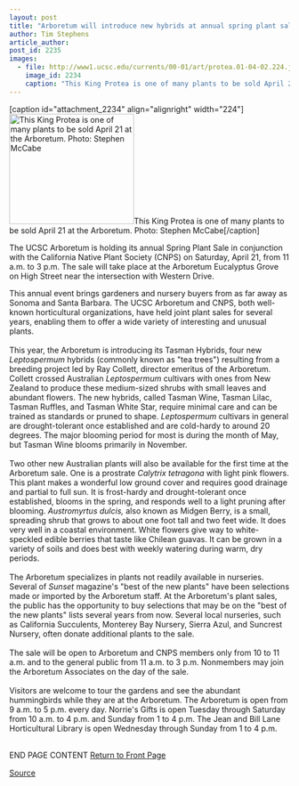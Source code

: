 ```yaml
---
layout: post
title: "Arboretum will introduce new hybrids at annual spring plant sale"
author: Tim Stephens
article_author: 
post_id: 2235
images:
  - file: http://www1.ucsc.edu/currents/00-01/art/protea.01-04-02.224.jpg
    image_id: 2234
    caption: "This King Protea is one of many plants to be sold April 21 at the Arboretum. Photo: Stephen McCabe"
---
```


[caption id="attachment_2234" align="alignright" width="224"]<a href="http://dev-ucsc-news.pantheonsite.io/wp-content/uploads/2001/04/protea.01-04-02.224.jpg"><img class="size-full wp-image-2234" src="http://dev-ucsc-news.pantheonsite.io/wp-content/uploads/2001/04/protea.01-04-02.224.jpg" alt="This King Protea is one of many plants to be sold April 21 at the Arboretum. Photo: Stephen McCabe" width="224" height="198" /></a>This King Protea is one of many plants to be sold April 21 at the Arboretum. Photo: Stephen McCabe[/caption]
<p>
  The UCSC Arboretum is holding its annual Spring Plant Sale in conjunction with the California Native Plant Society (CNPS) on Saturday, April 21, from 11 a.m. to 3 p.m. The sale will take place at the Arboretum Eucalyptus Grove on High Street near the intersection with Western Drive.
</p>This annual event brings gardeners and nursery buyers from as far away as Sonoma and Santa Barbara. The UCSC Arboretum and CNPS, both well-known horticultural organizations, have held joint plant sales for several years, enabling them to offer a wide variety of interesting and unusual plants.<br>
<br>
This year, the Arboretum is introducing its Tasman Hybrids, four new <i>Leptospermum</i> hybrids (commonly known as "tea trees") resulting from a breeding project led by Ray Collett, director emeritus of the Arboretum. Collett crossed Australian <i>Leptospermum</i> cultivars with ones from New Zealand to produce these medium-sized shrubs with small leaves and abundant flowers. The new hybrids, called Tasman Wine, Tasman Lilac, Tasman Ruffles, and Tasman White Star, require minimal care and can be trained as standards or pruned to shape. <i>Leptospermum</i> cultivars in general are drought-tolerant once established and are cold-hardy to around 20 degrees. The major blooming period for most is during the month of May, but Tasman Wine blooms primarily in November.<br>
<br>
Two other new Australian plants will also be available for the first time at the Arboretum sale. One is a prostrate <i>Calytrix tetragona</i> with light pink flowers. This plant makes a wonderful low ground cover and requires good drainage and partial to full sun. It is frost-hardy and drought-tolerant once established, blooms in the spring, and responds well to a light pruning after blooming. <i>Austromyrtus dulcis,</i> also known as Midgen Berry, is a small, spreading shrub that grows to about one foot tall and two feet wide. It does very well in a coastal environment. White flowers give way to white-speckled edible berries that taste like Chilean guavas. It can be grown in a variety of soils and does best with weekly watering during warm, dry periods.<br>
<br>
The Arboretum specializes in plants not readily available in nurseries. Several of <i>Sunset</i> magazine's "best of the new plants" have been selections made or imported by the Arboretum staff. At the Arboretum's plant sales, the public has the opportunity to buy selections that may be on the "best of the new plants" lists several years from now. Several local nurseries, such as California Succulents, Monterey Bay Nursery, Sierra Azul, and Suncrest Nursery, often donate additional plants to the sale.<br>
<br>
The sale will be open to Arboretum and CNPS members only from 10 to 11 a.m. and to the general public from 11 a.m. to 3 p.m. Nonmembers may join the Arboretum Associates on the day of the sale.<br>
<br>
Visitors are welcome to tour the gardens and see the abundant hummingbirds while they are at the Arboretum. The Arboretum is open from 9 a.m. to 5 p.m. every day. Norrie's Gifts is open Tuesday through Saturday from 10 a.m. to 4 p.m. and Sunday from 1 to 4 p.m. The Jean and Bill Lane Horticultural Library is open Wednesday through Sunday from 1 to 4 p.m.
<p>
  <br>
  END PAGE CONTENT <a href="../../index.html">Return to Front Page</a> <img align="bottom" alt=" " border="0" height="1" src="../../images/trans.gif" width="385">
</p>
<p><a href="http://www1.ucsc.edu/currents/00-01/04-02/arboretum.html" title="Permalink to arboretum">Source</a></p>
